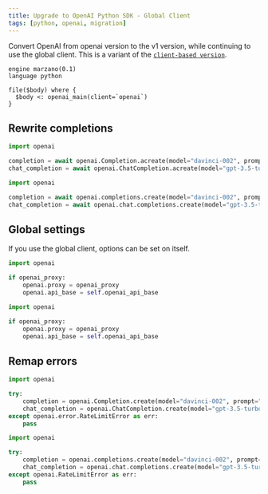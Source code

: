 ```yaml
---
title: Upgrade to OpenAI Python SDK - Global Client
tags: [python, openai, migration]
---
```


Convert OpenAI from openai version to the v1 version, while continuing to use the global client. This is a variant of the [`client-based version`](https://github.com/getgrit/python/blob/main/.grit/patterns/openai.md).


```grit
engine marzano(0.1)
language python

file($body) where {
  $body <: openai_main(client=`openai`)
}
```

## Rewrite completions

```python
import openai

completion = await openai.Completion.acreate(model="davinci-002", prompt="Hello world")
chat_completion = await openai.ChatCompletion.acreate(model="gpt-3.5-turbo", messages=[{"role": "user", "content": "Hello world"}])
```

```python
import openai

completion = await openai.completions.create(model="davinci-002", prompt="Hello world")
chat_completion = await openai.chat.completions.create(model="gpt-3.5-turbo", messages=[{"role": "user", "content": "Hello world"}])
```

## Global settings

If you use the global client, options can be set on itself.

```python
import openai

if openai_proxy:
    openai.proxy = openai_proxy
    openai.api_base = self.openai_api_base
```

```python
import openai

if openai_proxy:
    openai.proxy = openai_proxy
    openai.api_base = self.openai_api_base
```

## Remap errors

```python
import openai

try:
    completion = openai.Completion.create(model="davinci-002", prompt="Hello world")
    chat_completion = openai.ChatCompletion.create(model="gpt-3.5-turbo", messages=[{"role": "user", "content": "Hello world"}])
except openai.error.RateLimitError as err:
    pass
```

```python
import openai

try:
    completion = openai.completions.create(model="davinci-002", prompt="Hello world")
    chat_completion = openai.chat.completions.create(model="gpt-3.5-turbo", messages=[{"role": "user", "content": "Hello world"}])
except openai.RateLimitError as err:
    pass
```
